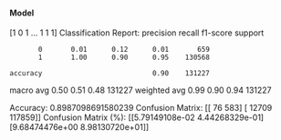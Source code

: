 #### Model
[1 0 1 ... 1 1 1]
Classification Report:
              precision    recall  f1-score   support

           0       0.01      0.12      0.01       659
           1       1.00      0.90      0.95    130568

    accuracy                           0.90    131227
   macro avg       0.50      0.51      0.48    131227
weighted avg       0.99      0.90      0.94    131227

Accuracy: 0.8987098691580239
Confusion Matrix:
[[    76    583]
 [ 12709 117859]]
Confusion Matrix (%):
[[5.79149108e-02 4.44268329e-01]
 [9.68474476e+00 8.98130720e+01]]
